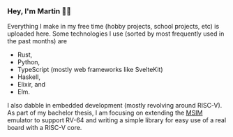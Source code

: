 ### Hey, I'm Martin 👋🏼

Everything I make in my free time (hobby projects,
school projects, etc) is uploaded here. 
Some technologies I use (sorted by most 
frequently used in the past months) are

- Rust,
- Python,
- TypeScript (mostly web frameworks like SvelteKit)
- Haskell,
- Elixir, and
- Elm.

I also dabble in embedded development (mostly
revolving around RISC-V). As part of my bachelor 
thesis, I am focusing on extending the 
[MSIM](https://github.com/d-iii-s/msim) emulator
to support RV-64 and writing a simple library
for easy use of a real board with a RISC-V core.

